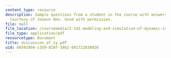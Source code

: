 ```yaml
---
content_type: resource
description: Sample questions from a student in the course with answers from the professor.
  Courtesy of Jooeun Ahn. Used with permission.
file: null
file_location: /coursemedia/2-141-modeling-and-simulation-of-dynamic-systems-fall-2006/665919b6c359810f3862691721836026_discussion_of_sy.pdf
file_type: application/pdf
resourcetype: Document
title: discussion_of_sy.pdf
uid: 665919b6-c359-810f-3862-691721836026
---
```

